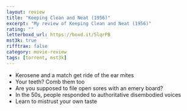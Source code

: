 ```yaml
---
layout: review
title: "Keeping Clean and Neat (1956)"
excerpt: "My review of Keeping Clean and Neat (1956)"
rating: ""
letterboxd_url: https://boxd.it/5lqrPB
mst3k: true
rifftrax: false
category: movie-review
tags: [torrent, mst3k]
---
```


- Kerosene and a match get ride of the ear mites
- Your teeth? Comb them too
- Are you supposed to file open sores with an emery board?
- In the 50s, people responded to authoritative disembodied voices
- Learn to mistrust your own taste
